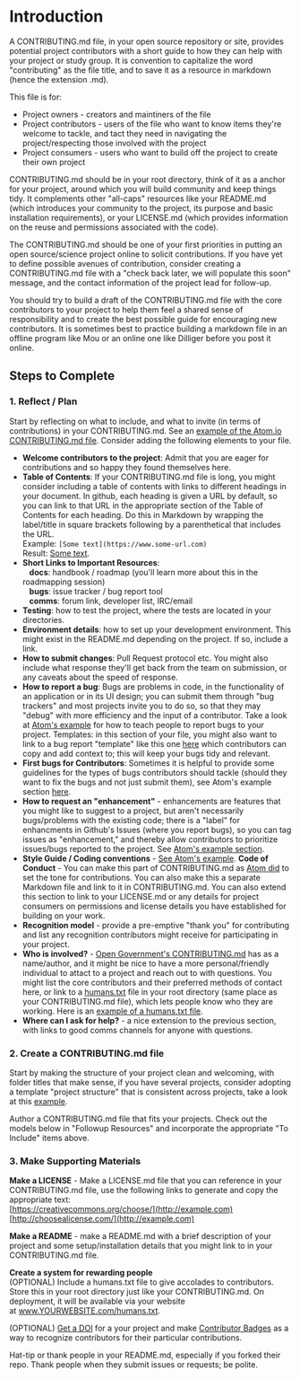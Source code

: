 # Introduction
A CONTRIBUTING.md file, in your open source repository or site, provides potential project contributors with a short guide to how they can help with your project or study group. It is convention to capitalize the word "contributing" as the file title, and to save it as a resource in markdown (hence the extension .md).

This file is for:
- Project owners - creators and maintiners of the file
- Project contributors - users of the file who want to know items they're welcome to tackle, and tact they need in navigating the project/respecting those involved with the project
- Project consumers - users who want to build off the project to create their own project

CONTRIBUTING.md should be in your root directory, think of it as a anchor for your project, around which you will build community and keep things tidy. It complements other "all-caps" resources like your README.md (which introduces your community to the project, its purpose and basic installation requirements), or your LICENSE.md (which provides information on the reuse and permissions associated with the code).

The CONTRIBUTING.md should be one of your first priorities in putting an open source/science project online to solicit contributions. If you have yet to define possible avenues of contribution, consider creating a CONTRIBUTING.md file with a "check back later, we will populate this soon" message, and the contact information of the project lead for follow-up.

You should try to build a draft of the CONTRIBUTING.md file with the core contributors to your project to help them feel a shared sense of responsibility and to create the best possible guide for encouraging new contributors. It is sometimes best to practice building a markdown file in an offline program like Mou or an online one like Dilliger before you post it online.

## Steps to Complete

### 1. Reflect / Plan
Start by reflecting on what to include, and what to invite (in terms of contributions) in your CONTRIBUTING.md. See an [example of the Atom.io CONTRIBUTING.md file](https://github.com/atom/atom/blob/master/CONTRIBUTING.md). Consider adding the following elements to your file.

- **Welcome contributors to the project**: Admit that you are eager for contributions and so happy they found themselves here.
- **Table of Contents**: If your CONTRIBUTING.md file is long, you might consider including a table of contents with links to different headings in your document. In github, each heading is given a URL by default, so you can link to that URL in the appropriate section of the Table of Contents for each heading. Do this in Markdown by wrapping the label/title in square brackets following by a parenthetical that includes the URL.</br>Example: `[Some text](https://www.some-url.com)`</br>Result: [Some text](https://www.some-url.com).
- **Short Links to Important Resources**:<br/>
   **docs**: handbook / roadmap (you'll learn more about this in the roadmapping session)<br/>
   **bugs**: issue tracker / bug report tool<br/>
   **comms**: forum link, developer list, IRC/email<br/>
- **Testing**: how to test the project, where the tests are located in your directories.
- **Environment details**: how to set up your development environment. This might exist in the README.md depending on the project. If so, include a link.
- **How to submit changes**: Pull Request protocol etc. You might also include what response they'll get back from the team on submission, or any caveats about the speed of response.
- **How to report a bug**: Bugs are problems in code, in the functionality of an application or in its UI design; you can submit them through "bug trackers" and most projects invite you to do so, so that they may "debug" with more efficiency and the input of a contributor. Take a look at [Atom's example](https://github.com/atom/atom/blob/master/CONTRIBUTING.md#reporting-bugs) for how to teach people to report bugs to your project.
Templates: in this section of your file, you might also want to link to a bug report "template" like this one [here](http://example.com) which contributors can copy and add context to; this will keep your bugs tidy and relevant.
- **First bugs for Contributors**: Sometimes it is helpful to provide some guidelines for the types of bugs contributors should tackle (should they want to fix the bugs and not just submit them), see Atom's example section [here](http://example.com).
- **How to request an "enhancement"** - enhancements are features that you might like to suggest to a project, but aren't necessarily bugs/problems with the existing code; there is a "label" for enhancments in Github's Issues (where you report bugs), so you can tag issues as "enhancement," and thereby allow contributors to prioritize issues/bugs reported to the project. See [Atom's example section](http://example.com).
- **Style Guide / Coding conventions** - [See Atom's example](http://example.com).
 **Code of Conduct** - You can make this part of CONTRIBUTING.md as [Atom did](http://example.com) to set the tone for contributions. You can also make this a separate Markdown file and link to it in CONTRIBUTING.md. You can also extend this section to link to your LICENSE.md or any details for project consumers on permissions and license details you have established for building on your work.
- **Recognition model** - provide a pre-emptive "thank you" for contributing and list any recognition contributors might receive for participating in your project.
- **Who is involved?** - [Open Government's CONTRIBUTING.md](http://example.com) has as a name/author, and it might be nice to have a more personal/friendly individual to attact to a project and reach out to with questions. You might list the core contributors and their preferred methods of contact here, or link to a [humans.txt](http://example.com) file in your root directory (same place as your CONTRIBUTING.md file), which lets people know who they are working. Here is an [example of a humans.txt file](http://example.com).
- **Where can I ask for help?** - a nice extension to the previous section, with links to good comms channels for anyone with questions.

### 2. Create a CONTRIBUTING.md file
Start by making the structure of your project clean and welcoming, with folder titles that make sense, if you have several projects, consider adopting a template "project structure" that is consistent across projects, take a look at this [example](http://example.com).

Author a CONTRIBUTING.md file that fits your projects. Check out the models below in "Followup Resources" and incorporate the appropriate "To Include" items above.

### 3. Make Supporting Materials
**Make a LICENSE** - Make a LICENSE.md file that you can reference in your CONTRIBUTING.md file, use the following links to generate and copy the appropriate text:<br/>
[https://creativecommons.org/choose/](http://example.com)<br/>
[http://choosealicense.com/](http://example.com)

**Make a README** - make a README.md with a brief description of your project and some setup/installation details that you might link to in your CONTRIBUTING.md file.

**Create a system for rewarding people**<br/>
(OPTIONAL) Include a humans.txt file to give accolades to contributors. Store this in your root directory just like your CONTRIBUTING.md. On deployment, it will be available via your website at www.YOURWEBSITE.com/humans.txt.

(OPTIONAL) [Get a DOI](http://example.com) for a your project and make [Contributor Badges](http://example.com) as a way to recognize contributors for their particular contributions.

Hat-tip or thank people in your README.md, especially if you forked their repo. Thank people when they submit issues or requests; be polite.
